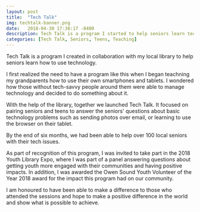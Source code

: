 ```yaml
---
layout: post
title:  "Tech Talk"
img: techtalk-banner.png
date:   2018-04-30 17:38:17 -0400
description: Tech Talk is a program I started to help seniors learn technology.
categories: [Tech Talk, Seniors, Teens, Teaching]
---
```

Tech Talk is a program I created in collaboration with my local library to help seniors learn how to use technology.

I first realized the need to have a program like this when I began teachning my grandparents how to use their own smartphones and tablets.
I wondered how those without tech-savvy people around them were able to manage technology and decided to do something about it.

With the help of the library, together we launched Tech Talk. 
It focused on pairing seniors and teens to answer the seniors' questions about basic technology problems such as 
sending photos over email, or learning to use the browser on their tablet.

By the end of six months, we had been able to help over 100 local seniors with their tech issues.

As part of recognition of this program, I was invited to take part in the 2018 Youth Library Expo, where I was part of a panel answering questions about getting youth more engaged with their communities and having positive impacts.
In addition, I was awarded the Owen Sound Youth Volunteer of the Year 2018 award for the impact this program had on our community.

I am honoured to have been able to make a difference to those who attended the sessions and hope to make a positive difference in the world and show what is possible to achieve.